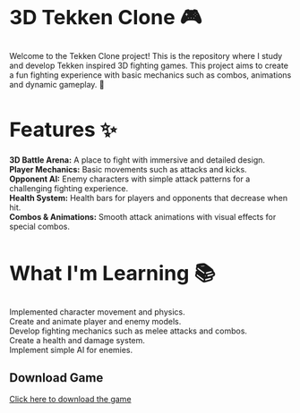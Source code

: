 <h1 style="font-size: 36px;">3D Tekken Clone 🎮</h1>

Welcome to the Tekken Clone project! This is the repository where I study and develop Tekken inspired 3D fighting games. This project aims to create a fun fighting experience with basic mechanics such as combos, animations and dynamic gameplay. 🚀

<h1 style="font-size: 36px;">Features ✨</h1>
<strong>3D Battle Arena:</strong> A place to fight with immersive and detailed design. <br>
<strong>Player Mechanics:</strong> Basic movements such as attacks and kicks. <br>
<strong>Opponent AI:</strong> Enemy characters with simple attack patterns for a challenging fighting experience. <br>
<strong>Health System:</strong> Health bars for players and opponents that decrease when hit. <br>
<strong>Combos & Animations:</strong> Smooth attack animations with visual effects for special combos. <br>


<h1 style="font-size: 36px;">What I'm Learning 📚</h1>
Implemented character movement and physics. <br>
Create and animate player and enemy models. <br>
Develop fighting mechanics such as melee attacks and combos. <br>
Create a health and damage system. <br>
Implement simple AI for enemies. <br>


## Download Game
[Click here to download the game](https://drive.google.com/uc?export=download&id=1Dla9o_rbsYSf5t0ccpVvWkK2NJyb9ByJ)
